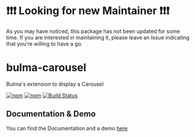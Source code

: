# :exclamation::exclamation::exclamation: Looking for new Maintainer :exclamation::exclamation::exclamation:
As you may have noticed, this package has not been updated for some time. If you are interested in maintaining it, please leave an Issue indicating that you're willing to have a go.

# bulma-carousel
Bulma's extension to display a Carousel

[![npm](https://img.shields.io/npm/v/bulma-carousel.svg)](https://www.npmjs.com/package/bulma-carousel)
[![npm](https://img.shields.io/npm/dm/bulma-carousel.svg)](https://www.npmjs.com/package/bulma-carousel)
[![Build Status](https://travis-ci.org/Wikiki/bulma-carousel.svg?branch=master)](https://travis-ci.org/Wikiki/bulma-carousel)

Documentation & Demo
---
You can find the Documentation and a demo [here](https://bulma-carousel.onrender.com/)
